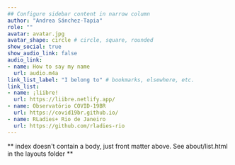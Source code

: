 ```yaml
---
## Configure sidebar content in narrow column
author: "Andrea Sánchez-Tapia"
role: ""
avatar: avatar.jpg
avatar_shape: circle # circle, square, rounded
show_social: true
show_audio_link: false
audio_link: 
- name: How to say my name
  url: audio.m4a
link_list_label: "I belong to" # bookmarks, elsewhere, etc.
link_list:
- name: ¡liibre!
  url: https://liibre.netlify.app/
- name: Observatório COVID-19BR
  url: https://covid19br.github.io/
- name: RLadies+ Rio de Janeiro
  url: https://github.com/rladies-rio
---
```


** index doesn't contain a body, just front matter above.
See about/list.html in the layouts folder **
